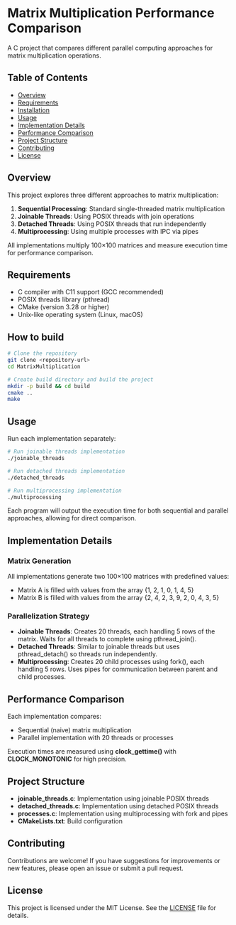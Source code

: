 # Matrix Multiplication Performance Comparison

A C project that compares different parallel computing approaches for matrix multiplication operations.

## Table of Contents

- [Overview](#overview)
- [Requirements](#requirements)
- [Installation](#how-to-build)
- [Usage](#usage)
- [Implementation Details](#implementation-details)
- [Performance Comparison](#performance-comparison)
- [Project Structure](#project-structure)
- [Contributing](#contributing)
- [License](#license)

## Overview

This project explores three different approaches to matrix multiplication:

1. **Sequential Processing**: Standard single-threaded matrix multiplication
2. **Joinable Threads**: Using POSIX threads with join operations
3. **Detached Threads**: Using POSIX threads that run independently
4. **Multiprocessing**: Using multiple processes with IPC via pipes

All implementations multiply 100×100 matrices and measure execution time for performance comparison.

## Requirements

- C compiler with C11 support (GCC recommended)
- POSIX threads library (pthread)
- CMake (version 3.28 or higher)
- Unix-like operating system (Linux, macOS)

## How to build

```bash
# Clone the repository
git clone <repository-url>
cd MatrixMultiplication

# Create build directory and build the project
mkdir -p build && cd build
cmake ..
make
```


## Usage

Run each implementation separately:

```bash
# Run joinable threads implementation
./joinable_threads

# Run detached threads implementation
./detached_threads

# Run multiprocessing implementation
./multiprocessing
```
Each program will output the execution time for both sequential and parallel approaches, allowing for direct comparison.

## Implementation Details

### Matrix Generation
All implementations generate two 100×100 matrices with predefined values:

- Matrix A is filled with values from the array {1, 2, 1, 0, 1, 4, 5}
- Matrix B is filled with values from the array {2, 4, 2, 3, 9, 2, 0, 4, 3, 5}

### Parallelization Strategy

- **Joinable Threads**: Creates 20 threads, each handling 5 rows of the matrix. Waits for all threads to complete using pthread_join().
- **Detached Threads**: Similar to joinable threads but uses pthread_detach() so threads run independently.
- **Multiprocessing**: Creates 20 child processes using fork(), each handling 5 rows. Uses pipes for communication between parent and child processes.

## Performance Comparison

Each implementation compares:

- Sequential (naive) matrix multiplication
- Parallel implementation with 20 threads or processes

Execution times are measured using **clock_gettime()** with **CLOCK_MONOTONIC** for high precision.

## Project Structure

- **joinable_threads.c**: Implementation using joinable POSIX threads
- **detached_threads.c**: Implementation using detached POSIX threads
- **processes.c**: Implementation using multiprocessing with fork and pipes
- **CMakeLists.txt**: Build configuration


## Contributing

Contributions are welcome! If you have suggestions for improvements or new features, please open an issue or submit a pull request.

## License

This project is licensed under the MIT License. See the [LICENSE](LICENSE) file for details.
